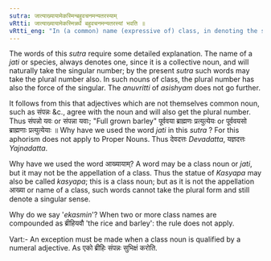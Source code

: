 ```yaml
---
sutra: जात्याख्यायामेकस्मिन्बहुवचनमन्यतरस्याम्
vRtti: जात्याख्यायामेकस्मिन्नर्थे बहुवचनमन्यतरस्यां भवति ॥
vRtti_eng: "In (a common) name (expressive of) class, in denoting the singular, the plural is optionally employed."
---
```

The words of this _sutra_ require some detailed explanation. The name of a _jati_ or species, always denotes one, since it is a collective noun, and will naturally take the singular number; by the present _sutra_ such words may take the plural number also. In such nouns of class, the plural number has also the force of the singular. The _anuvritti_ of _asishyam_ does not go further.

It follows from this that adjectives which are not themselves common noun, such as संपन्नः &c., agree with the noun and will also get the plural number. Thus संपन्नो यवः or संपन्ना यवाः; "Full grown barley" पूर्ववया ब्राह्मणः प्रत्युत्येयः or पूर्ववयसो ब्राह्मणाः प्रत्युत्येयाः ॥ Why have we used the word _jati_ in this _sutra_ ? For this aphorism does not apply to Proper Nouns. Thus देवदत्तः _Devadatta_, यज्ञदत्तः _Yajnadatta_.

Why have we used the word आख्यायाम्? A word may be a class noun or _jati_, but it may not be the appellation of a class. Thus the statue of _Kasyapa_ may also be called _kasyapa_; this is a class noun; but as it is not the appellation आख्या or name of a class, such words cannot take the plural form and still denote a singular sense.

Why do we say '_ekasmin_'? When two or more class names are compounded as ब्रीहियवौ 'the rice and barley': the rule does not apply.

Vart:- An exception must be made when a class noun is qualified by a numeral adjective. As एको ब्रीहिः संपन्नः सुभिक्षं करोति.
